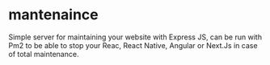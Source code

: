 # mantenaince
Simple server for maintaining your website with Express JS, can be run with Pm2 to be able to stop your Reac, React Native, Angular or Next.Js in case of total maintenance.
